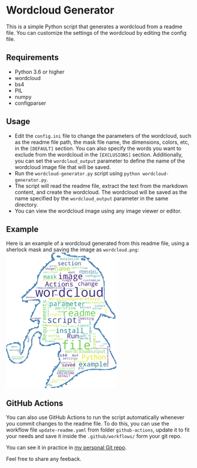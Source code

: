 # Wordcloud Generator

This is a simple Python script that generates a wordcloud from a readme file. You can customize the settings of the wordcloud by editing the config file.

## Requirements

- Python 3.6 or higher
- wordcloud
- bs4
- PIL
- numpy
- configparser


## Usage

- Edit the `config.ini` file to change the parameters of the wordcloud, such as the readme file path, the mask file name, the dimensions, colors, etc, in the `[DEFAULT]` section. You can also specify the words you want to exclude from the wordcloud in the `[EXCLUSIONS]` section. Additionally, you can set the `wordcloud_output` parameter to define the name of the wordcloud image file that will be saved.
- Run the `wordcloud-generator.py` script using `python wordcloud-generator.py`.
- The script will read the readme file, extract the text from the markdown content, and create the wordcloud. The wordcloud will be saved as the name specified by the `wordcloud_output` parameter in the same directory.
- You can view the wordcloud image using any image viewer or editor.

## Example

Here is an example of a wordcloud generated from this readme file, using a sherlock mask and saving the image as `wordcloud.png`:<br>
<a href="wordcloud.png"><img src="wordcloud.png" width="300px" align="center"/></a>

## GitHub Actions

You can also use GitHub Actions to run the script automatically whenever you commit changes to the readme file. To do this, you can use the workflow file `update-readme.yaml`  from folder `github-actions`, update it to fit your needs and save it inside the `.github/workflows/` form your git repo.

You can see it in practice in [my personal Git repo](https://github.com/RalucaN). 


Feel free to share any feeback.

